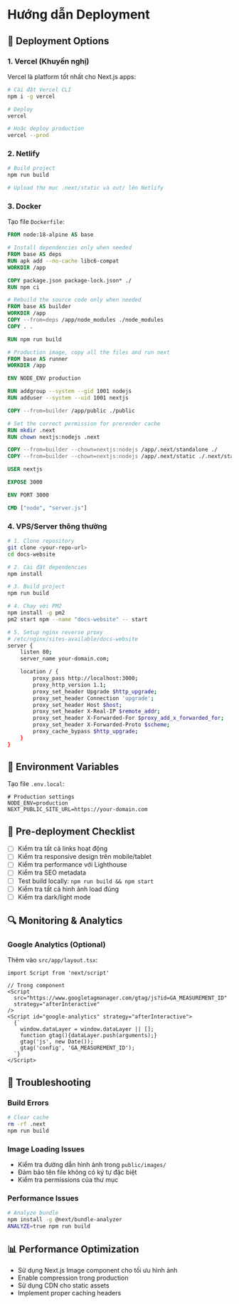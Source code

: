# Hướng dẫn Deployment

## 🚀 Deployment Options

### 1. Vercel (Khuyến nghị)

Vercel là platform tốt nhất cho Next.js apps:

```bash
# Cài đặt Vercel CLI
npm i -g vercel

# Deploy
vercel

# Hoặc deploy production
vercel --prod
```

### 2. Netlify

```bash
# Build project
npm run build

# Upload thư mục .next/static và out/ lên Netlify
```

### 3. Docker

Tạo file `Dockerfile`:

```dockerfile
FROM node:18-alpine AS base

# Install dependencies only when needed
FROM base AS deps
RUN apk add --no-cache libc6-compat
WORKDIR /app

COPY package.json package-lock.json* ./
RUN npm ci

# Rebuild the source code only when needed
FROM base AS builder
WORKDIR /app
COPY --from=deps /app/node_modules ./node_modules
COPY . .

RUN npm run build

# Production image, copy all the files and run next
FROM base AS runner
WORKDIR /app

ENV NODE_ENV production

RUN addgroup --system --gid 1001 nodejs
RUN adduser --system --uid 1001 nextjs

COPY --from=builder /app/public ./public

# Set the correct permission for prerender cache
RUN mkdir .next
RUN chown nextjs:nodejs .next

COPY --from=builder --chown=nextjs:nodejs /app/.next/standalone ./
COPY --from=builder --chown=nextjs:nodejs /app/.next/static ./.next/static

USER nextjs

EXPOSE 3000

ENV PORT 3000

CMD ["node", "server.js"]
```

### 4. VPS/Server thông thường

```bash
# 1. Clone repository
git clone <your-repo-url>
cd docs-website

# 2. Cài đặt dependencies
npm install

# 3. Build project
npm run build

# 4. Chạy với PM2
npm install -g pm2
pm2 start npm --name "docs-website" -- start

# 5. Setup nginx reverse proxy
# /etc/nginx/sites-available/docs-website
server {
    listen 80;
    server_name your-domain.com;

    location / {
        proxy_pass http://localhost:3000;
        proxy_http_version 1.1;
        proxy_set_header Upgrade $http_upgrade;
        proxy_set_header Connection 'upgrade';
        proxy_set_header Host $host;
        proxy_set_header X-Real-IP $remote_addr;
        proxy_set_header X-Forwarded-For $proxy_add_x_forwarded_for;
        proxy_set_header X-Forwarded-Proto $scheme;
        proxy_cache_bypass $http_upgrade;
    }
}
```

## 🔧 Environment Variables

Tạo file `.env.local`:

```env
# Production settings
NODE_ENV=production
NEXT_PUBLIC_SITE_URL=https://your-domain.com
```

## 📝 Pre-deployment Checklist

- [ ] Kiểm tra tất cả links hoạt động
- [ ] Kiểm tra responsive design trên mobile/tablet
- [ ] Kiểm tra performance với Lighthouse
- [ ] Kiểm tra SEO metadata
- [ ] Test build locally: `npm run build && npm start`
- [ ] Kiểm tra tất cả hình ảnh load đúng
- [ ] Kiểm tra dark/light mode

## 🔍 Monitoring & Analytics

### Google Analytics (Optional)

Thêm vào `src/app/layout.tsx`:

```tsx
import Script from 'next/script'

// Trong component
<Script
  src="https://www.googletagmanager.com/gtag/js?id=GA_MEASUREMENT_ID"
  strategy="afterInteractive"
/>
<Script id="google-analytics" strategy="afterInteractive">
  {`
    window.dataLayer = window.dataLayer || [];
    function gtag(){dataLayer.push(arguments);}
    gtag('js', new Date());
    gtag('config', 'GA_MEASUREMENT_ID');
  `}
</Script>
```

## 🚨 Troubleshooting

### Build Errors

```bash
# Clear cache
rm -rf .next
npm run build
```

### Image Loading Issues

- Kiểm tra đường dẫn hình ảnh trong `public/images/`
- Đảm bảo tên file không có ký tự đặc biệt
- Kiểm tra permissions của thư mục

### Performance Issues

```bash
# Analyze bundle
npm install -g @next/bundle-analyzer
ANALYZE=true npm run build
```

## 📊 Performance Optimization

- Sử dụng Next.js Image component cho tối ưu hình ảnh
- Enable compression trong production
- Sử dụng CDN cho static assets
- Implement proper caching headers
